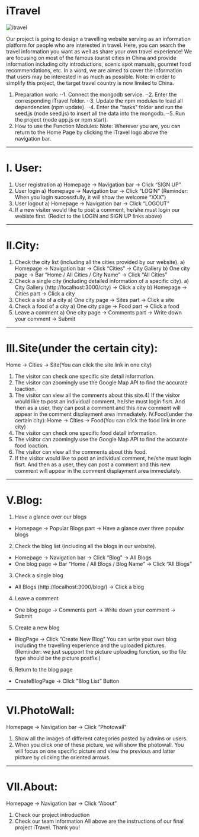 # iTravel

![itravel](https://github.com/qiedingding/iTravel/blob/master/public/images/logo.PNG "Logo")

Our project is going to design a travelling website serving as an information platform
for people who are interested in travel. Here, you can search the travel information you
want as well as share your own travel experience! We are focusing on most of the
famous tourist cities in China and provide information including city introductions,
scenic spot manuals, gourmet food recommendations, etc. In a word, we are aimed to
cover the information that users may be interested in as much as possible.
Note: In order to simplify this project, the target travel country is now limited to China.

1. Preparation work:
⋅⋅1. Connect the mongodb service.
⋅⋅2. Enter the corresponding iTravel folder.
⋅⋅3. Update the npm modules to load all dependencies (npm update).
⋅⋅4. Enter the “tasks” folder and run the seed.js (node seed.js) to insert all the data into the mongodb.
⋅⋅5. Run the project (node app.js or npm start).
2. How to use the Function Modules:
Note: Wherever you are, you can return to the Home Page by clicking the iTravel
logo above the navigation bar.
---
# I. User:
1) User registration
a) Homepage → Navigation bar → Click “SIGN UP”
2) User login
a) Homepage → Navigation bar → Click “LOGIN” (Reminder: When you login
successfully, it will show the welcome “XXX”)
3) User logout
a) Homepage → Navigation bar → Click “LOGOUT”
4) If a new visiter would like to post a comment, he/she must login our webiste first.
(Redict to the LOGIN and SIGN UP links above)
---
# II.City:
1) Check the city list (including all the cities provided by our website).
a) Homepage → Navigation bar → Click “Cities” → City Gallery
b) One city page → Bar “Home / All Cities / City Name” → Click “All Cities”
2) Check a single city (including detailed information of a specific city).
a) City Gallery (http://localhost:3000/city) → Click a city
b) Homepage → Cities part → Click a city
3) Check a site of a city
a) One city page → Sites part → Click a site
4) Check a food of a city
a) One city page → Food part → Click a food
5) Leave a comment
a) One city page → Comments part → Write down your comment → Submit
---
# III.Site(under the certain city):
Home → Cities → Site(You can click the site link in one city)
1) The visitor can check one specific site detail information.
2) The visitor can zoomingly use the Google Map API to find the accurate loaction.
3) The visitor can view all the comments about this site.4) If the visitor would like to post an individual comment, he/she must login fisrt. And
then as a user, they can post a comment and this new comment will appear in the
comment displayment area immediately.
IV.Food(under the certain city):
Home → Cities → Food(You can click the food link in one city)
1) The visitor can check one specific food detail information.
2) The visitor can zoomingly use the Google Map API to find the accurate food loaction.
3) The visitor can view all the comments about this food.
4) If the visitor would like to post an individual comment, he/she must login fisrt. And
then as a user, they can post a comment and this new comment will appear in the
comment displayment area immediately.
---
# V.Blog:
1) Have a glance over our blogs
 * Homepage → Popular Blogs part → Have a glance over three popular blogs
2) Check the blog list (including all the blogs in our website).
  * Homepage → Navigation bar → Click “Blog” → All Blogs
  * One blog page → Bar “Home / All Blogs / Blog Name” → Click “All Blogs”
3) Check a single blog
  * All Blogs (http://localhost:3000/blog/) → Click a blog
4) Leave a comment
 * One blog page → Comments part → Write down your comment → Submit
5) Create a new blog
  * BlogPage → Click ”Create New Blog”
You can write your own blog including the travelling experience and the uploaded
pictures. (Reminder: we just suppport the picture uploading function, so the file type
should be the picture postfix.)
6) Return to the blog page
 * CreateBlogPage → Click ”Blog List” Button
---
# VI.PhotoWall:
Homepage → Navigation bar → Click “Photowall”
1) Show all the images of different categories posted by admins or users.
2) When you click one of these picture, we will show the photowall. You will focus on
one specific picture and view the previous and latter picture by clicking the oriented
arrows.
---
# VII.About:
Homepage → Navigation bar → Click “About”
1) Check our project introduction
2) Check our team information
All above are the instructions of our final project iTravel.
Thank you!
